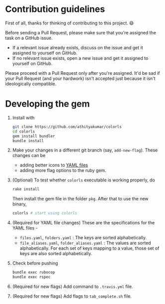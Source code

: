 # Contribution guidelines

First of all, thanks for thinking of contributing to this project. :smile:

Before sending a Pull Request, please make sure that you're assigned the task on a GitHub issue.

- If a relevant issue already exists, discuss on the issue and get it assigned to yourself on GitHub.
- If no relevant issue exists, open a new issue and get it assigned to yourself on GitHub.

Please proceed with a Pull Request only after you're assigned. It'd be sad if your Pull Request (and your hardwork) isn't accepted just because it isn't ideologically compatible.

# Developing the gem

1. Install with

    ```sh
    git clone https://github.com/athityakumar/colorls
    cd colorls
    gem install bundler
    bundle install
    ```

2. Make your changes in a different git branch (say, `add-new-flag`). These changes can be

    - adding better icons to [YAML files](lib/yaml/)
    - adding more flag options to the ruby gem.

3. (Optional) To test whether `colorls` executable is working properly, do
    ```sh
    rake install
    ```
    Then install the gem file in the folder `pkg`. After that to use the new binary,
    ```sh
    colorls # start using colorls
    ```

4. (Required for YAML file changes) These are the specifications for the YAML files -

    - `files.yaml`, `folders.yaml` : The keys are sorted alphabetically.
    - `file_aliases.yaml`, `folder_aliases.yaml` : The values are sorted alphabetically. For each set of keys mapping to a value, those set of keys are also sorted alphabetically.

5. Check before pushing

    ```sh
    bundle exec rubocop
    bundle exec rspec
    ```

6. (Required for new flags) Add command to `.travis.yml` file.

7. (Required for new flags) Add flags to `tab_complete.sh` file.
